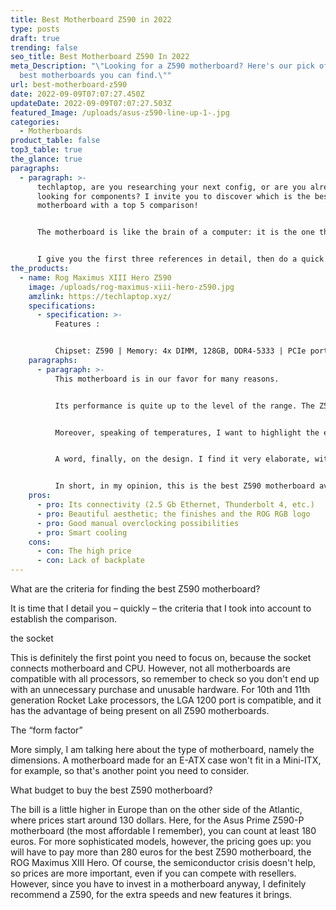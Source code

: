 ```yaml
---
title: Best Motherboard Z590 in 2022
type: posts
draft: true
trending: false
seo_title: Best Motherboard Z590 In 2022
meta_Description: "\"Looking for a Z590 motherboard? Here's our pick of the 5
  best motherboards you can find.\""
url: best-motherboard-z590
date: 2022-09-09T07:07:27.450Z
updateDate: 2022-09-09T07:07:27.503Z
featured_Image: /uploads/asus-z590-line-up-1-.jpg
categories:
  - Motherboards
product_table: false
top3_table: true
the_glance: true
paragraphs:
  - paragraph: >-
      techlaptop, are you researching your next config, or are you already
      looking for components? I invite you to discover which is the best Z590
      motherboard with a top 5 comparison! 


      The motherboard is like the brain of a computer: it is the one that manages all the components, their interactions and their proper functioning. Inevitably, choosing a good reference is therefore essential in the assembly of your gaming PC. I present to you for this purpose a comparison of the best Z590 motherboards.


      I give you the first three references in detail, then do a quick update on the next two products.
the_products:
  - name: Rog Maximus XIII Hero Z590
    image: /uploads/rog-maximus-xiii-hero-z590.jpg
    amzlink: https://techlaptop.xyz/
    specifications:
      - specification: >-
          Features :


          Chipset: Z590 | Memory: 4x DIMM, 128GB, DDR4-5333 | PCIe port: 2 x PCIe 4.0/3.0 x16 (x16, x8/x8, x8/x4) + 1 x PCIe 3.0 x16 (max. x4) | Video Output: 2x HDMI 2.0 and 2x Thunderbolt 4 | USB ports: 10x in, 9x internal | Networks: 2x 2.5GbE Ethernet, 1x Wi-Fi 6E | Storage: 4x M.2, 6x SATA
    paragraphs:
      - paragraph: >-
          This motherboard is in our favor for many reasons.


          Its performance is quite up to the level of the range. The Z590 motherboard has developed connectivity, notably offering a dual 2.5 Gb Ethernet port as well as two other Thunderbolt 4 ports. In addition, the four ports for SSDs are welcome as part of a scalable config. The ASUS Z590 also allows you to indulge in overclocking, which can be managed by artificial intelligence. Personally, I recommend that you switch to manual instead, because the Adaptive Boost Technology mode certainly boosts performance, but in return for higher temperatures.


          Moreover, speaking of temperatures, I want to highlight the efficient heat dissipation of this model. Asus relies on artificial intelligence to regulate the speed of the fans and thus frankly reduce noise pollution.


          A word, finally, on the design. I find it very elaborate, with an aluminum heat sink that is still quite imposing. The finishes are of high quality and give a neat appearance to the whole, for example for the logo. This one is RGB, so you can enjoy stylish effects and colors. It's a little extra in the context of an open tower or with transparent glass. However, big regret: no backplate, while many manufacturers do in this pricing bracket.


          In short, in my opinion, this is the best Z590 motherboard available on the market, although it obviously comes at a high price.
    pros:
      - pro: Its connectivity (2.5 Gb Ethernet, Thunderbolt 4, etc.)
      - pro: Beautiful aesthetic; the finishes and the ROG RGB logo
      - pro: Good manual overclocking possibilities
      - pro: Smart cooling
    cons:
      - con: The high price
      - con: Lack of backplate
---
```

What are the criteria for finding the best Z590 motherboard?

It is time that I detail you – quickly – the criteria that I took into account to establish the comparison.

the socket

This is definitely the first point you need to focus on, because the socket connects motherboard and CPU. However, not all motherboards are compatible with all processors, so remember to check so you don't end up with an unnecessary purchase and unusable hardware. For 10th and 11th generation Rocket Lake processors, the LGA 1200 port is compatible, and it has the advantage of being present on all Z590 motherboards.

The “form factor”

More simply, I am talking here about the type of motherboard, namely the dimensions. A motherboard made for an E-ATX case won't fit in a Mini-ITX, for example, so that's another point you need to consider.

What budget to buy the best Z590 motherboard?

The bill is a little higher in Europe than on the other side of the Atlantic, where prices start around 130 dollars. Here, for the Asus Prime Z590-P motherboard (the most affordable I remember), you can count at least 180 euros. For more sophisticated models, however, the pricing goes up: you will have to pay more than 280 euros for the best Z590 motherboard, the ROG Maximus XIII Hero. Of course, the semiconductor crisis doesn't help, so prices are more important, even if you can compete with resellers. However, since you have to invest in a motherboard anyway, I definitely recommend a Z590, for the extra speeds and new features it brings.
